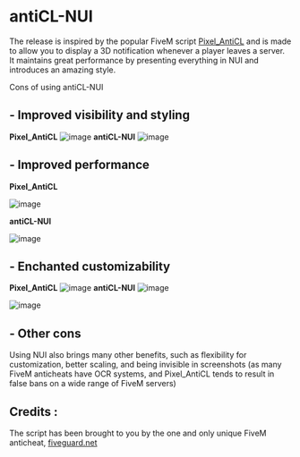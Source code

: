 # antiCL-NUI
The release is inspired by the popular FiveM script [Pixel_AntiCL](https://github.com/pixel5718/pixel_antiCL/tree/master) and is made to allow you to display a 3D notification whenever a player leaves a server. It maintains great performance by presenting everything in NUI and introduces an amazing style.

Cons of using antiCL-NUI
## - Improved visibility and styling
**Pixel_AntiCL**
![image](https://github.com/Szpachlan/antiCL-NUI/assets/73557171/c11a198d-ca14-4128-a3d9-7944c55b2f82)
**antiCL-NUI**
![image](https://github.com/Szpachlan/antiCL-NUI/assets/73557171/d3ac6263-007a-461e-8631-39a7b96fbc7e)
## - Improved performance 
**Pixel_AntiCL**

![image](https://github.com/Szpachlan/antiCL-NUI/assets/73557171/152b973e-0ccd-4e13-9d24-77b478853e26)

**antiCL-NUI**

![image](https://github.com/Szpachlan/antiCL-NUI/assets/73557171/4a65c9c9-f8a4-41fa-8234-f74d091a0bce)
## - Enchanted customizability
**Pixel_AntiCL**
![image](https://github.com/Szpachlan/antiCL-NUI/assets/73557171/767e8dd8-ed58-4f6a-b70d-1f501edac88a)
**antiCL-NUI**
![image](https://github.com/Szpachlan/antiCL-NUI/assets/73557171/758df2f3-1c6e-4e1e-87c3-8c2d701854a6)

![image](https://github.com/Szpachlan/antiCL-NUI/assets/73557171/2702cb32-0628-4bc1-8447-fcbc08be7b73)

## - Other cons
Using NUI also brings many other benefits, such as flexibility for customization, better scaling, and being invisible in screenshots (as many FiveM anticheats have OCR systems, and Pixel_AntiCL tends to result in false bans on a wide range of FiveM servers)

## Credits : 
The script has been brought to you by the one and only unique FiveM anticheat, [fiveguard.net](https://fiveguard.net/)
